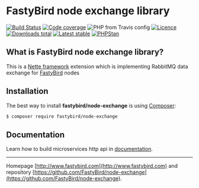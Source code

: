 # FastyBird node exchange library

[![Build Status](https://img.shields.io/travis/FastyBird/node-exchange.svg?style=flat-square)](https://travis-ci.org/FastyBird/node-exchange)
[![Code coverage](https://img.shields.io/coveralls/FastyBird/node-exchange.svg?style=flat-square)](https://coveralls.io/r/FastyBird/node-exchange)
![PHP from Travis config](https://img.shields.io/travis/php-v/fastybird/node-exchange?style=flat-square)
[![Licence](https://img.shields.io/packagist/l/FastyBird/node-exchange.svg?style=flat-square)](https://packagist.org/packages/FastyBird/node-exchange)
[![Downloads total](https://img.shields.io/packagist/dt/FastyBird/node-exchange.svg?style=flat-square)](https://packagist.org/packages/FastyBird/node-exchange)
[![Latest stable](https://img.shields.io/packagist/v/FastyBird/node-exchange.svg?style=flat-square)](https://packagist.org/packages/FastyBird/node-exchange)
[![PHPStan](https://img.shields.io/badge/PHPStan-enabled-brightgreen.svg?style=flat-square)](https://github.com/phpstan/phpstan)

## What is FastyBird node exchange library?

This is a [Nette framework](https://nette.org) extension which is implementing RabbitMQ data exchange for [FastyBird](https://fastybird.com) nodes

## Installation

The best way to install **fastybird/node-exchange** is using [Composer](http://getcomposer.org/):

```sh
$ composer require fastybird/node-exchange
```

## Documentation

Learn how to build microservices http api in [documentation](https://github.com/FastyBird/node-exchange/blob/master/docs/en/index.md).

***
Homepage [http://www.fastybird.com](http://www.fastybird.com) and repository [https://github.com/FastyBird/node-exchange](https://github.com/FastyBird/node-exchange).

